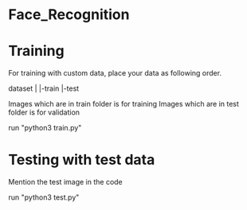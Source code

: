 # Face_Recognition

# Training
For training with custom data, place your data as following order.

dataset
   |
   |-train
   |-test
   
Images which are in train folder is for training
Images which are in test folder is for validation

run "python3 train.py"

# Testing with test data
Mention the test image in the code

run "python3 test.py"
